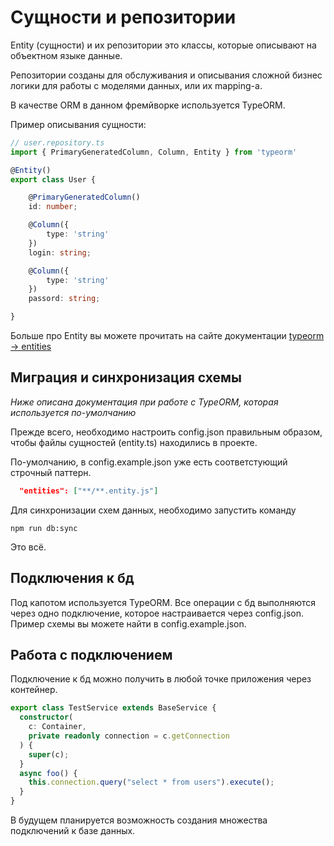# Сущности и репозитории


Entity (сущности) и их репозитории это классы, которые описывают на объектном языке данные.

Репозитории созданы для обслуживания и описывания сложной бизнес логики для работы с моделями данных, или их mapping-а.

В качестве ORM в данном фремйворке используется TypeORM.

Пример описывания сущности:

```ts
// user.repository.ts
import { PrimaryGeneratedColumn, Column, Entity } from 'typeorm'

@Entity()
export class User {

    @PrimaryGeneratedColumn()
    id: number;

    @Column({
        type: 'string'
    })
    login: string;

    @Column({
        type: 'string'
    })
    passord: string;

}
```

Больше про Entity вы можете прочитать на сайте документации [typeorm -> entities](https://typeorm.io/#/entities)

## Миграция и синхронизация схемы 

*Ниже описана документация при работе с TypeORM, которая используется по-умолчанию*

Прежде всего, необходимо настроить config.json правильным образом, чтобы файлы сущностей (entity.ts) находились в проекте.

По-умолчанию, в config.example.json уже есть соответстующий строчный паттерн.

```json
  "entities": ["**/**.entity.js"]
```

Для синхронизации схем данных, необходимо запустить команду 

`npm run db:sync`

Это всё.

## Подключения к бд

Под капотом используется TypeORM. 
Все операции с бд выполняются через одно подключение, которое настраивается через config.json.
Пример схемы вы можете найти в config.example.json.

## Работа с подключением

Подключение к бд можно получить в любой точке приложения через контейнер.

```ts
export class TestService extends BaseService {
  constructor(
    c: Container,
    private readonly connection = c.getConnection
  ) {
    super(c);
  }
  async foo() {
    this.connection.query("select * from users").execute();
  }
}
```

В будущем планируется возможность создания множества подключений к базе данных.